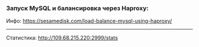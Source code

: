 ### Запуск MySQL и балансировка через Haproxy:

Инфо: https://sesamedisk.com/load-balance-mysql-using-haproxy/

---
Статистика: http://109.68.215.220:2999/stats